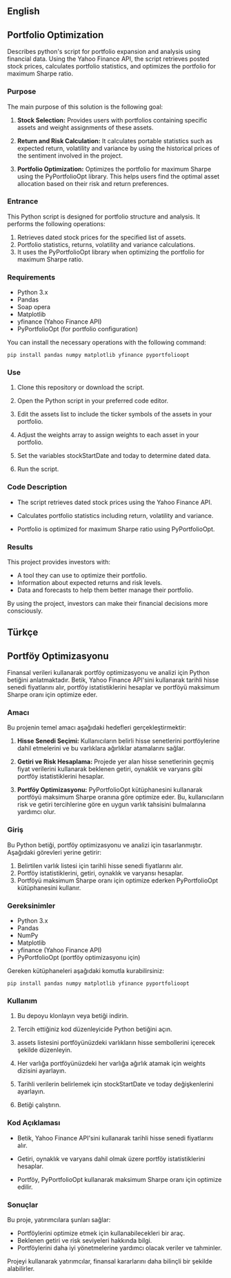## English
## Portfolio Optimization

Describes python's script for portfolio expansion and analysis using financial data. Using the Yahoo Finance API, the script retrieves posted stock prices, calculates portfolio statistics, and optimizes the portfolio for maximum Sharpe ratio.

### Purpose

The main purpose of this solution is the following goal:

1. **Stock Selection:** Provides users with portfolios containing specific assets and weight assignments of these assets.

2. **Return and Risk Calculation:** It calculates portable statistics such as expected return, volatility and variance by using the historical prices of the sentiment involved in the project.

3. **Portfolio Optimization:** Optimizes the portfolio for maximum Sharpe using the PyPortfolioOpt library. This helps users find the optimal asset allocation based on their risk and return preferences.


### Entrance

This Python script is designed for portfolio structure and analysis. It performs the following operations:

1. Retrieves dated stock prices for the specified list of assets.
2. Portfolio statistics, returns, volatility and variance calculations.
3. It uses the PyPortfolioOpt library when optimizing the portfolio for maximum Sharpe ratio.

### Requirements

- Python 3.x
- Pandas
- Soap opera
- Matplotlib
- yfinance (Yahoo Finance API)
- PyPortfolioOpt (for portfolio configuration)

You can install the necessary operations with the following command:

    pip install pandas numpy matplotlib yfinance pyportfolioopt

### Use
1. Clone this repository or download the script.

2. Open the Python script in your preferred code editor.

3. Edit the assets list to include the ticker symbols of the assets in your portfolio.

4. Adjust the weights array to assign weights to each asset in your portfolio.

5. Set the variables stockStartDate and today to determine dated data.

6. Run the script.

### Code Description

- The script retrieves dated stock prices using the Yahoo Finance API.

- Calculates portfolio statistics including return, volatility and variance.

- Portfolio is optimized for maximum Sharpe ratio using PyPortfolioOpt.

### Results

This project provides investors with:

- A tool they can use to optimize their portfolio.
- Information about expected returns and risk levels.
- Data and forecasts to help them better manage their portfolio.

By using the project, investors can make their financial decisions more consciously.



## Türkçe
## Portföy Optimizasyonu 

Finansal verileri kullanarak portföy optimizasyonu ve analizi için Python betiğini anlatmaktadır. Betik, Yahoo Finance API'sini kullanarak tarihli hisse senedi fiyatlarını alır, portföy istatistiklerini hesaplar ve portföyü maksimum Sharpe oranı için optimize eder.

### Amacı

Bu projenin temel amacı aşağıdaki hedefleri gerçekleştirmektir:

1. **Hisse Senedi Seçimi:** Kullanıcıların belirli hisse senetlerini portföylerine dahil etmelerini ve bu varlıklara ağırlıklar atamalarını sağlar.

2. **Getiri ve Risk Hesaplama:** Projede yer alan hisse senetlerinin geçmiş fiyat verilerini kullanarak beklenen getiri, oynaklık ve varyans gibi portföy istatistiklerini hesaplar.

3. **Portföy Optimizasyonu:** PyPortfolioOpt kütüphanesini kullanarak portföyü maksimum Sharpe oranına göre optimize eder. Bu, kullanıcıların risk ve getiri tercihlerine göre en uygun varlık tahsisini bulmalarına yardımcı olur.



### Giriş

Bu Python betiği, portföy optimizasyonu ve analizi için tasarlanmıştır. Aşağıdaki görevleri yerine getirir:

1. Belirtilen varlık listesi için tarihli hisse senedi fiyatlarını alır.
2. Portföy istatistiklerini, getiri, oynaklık ve varyansı hesaplar.
3. Portföyü maksimum Sharpe oranı için optimize ederken PyPortfolioOpt kütüphanesini kullanır.

### Gereksinimler

- Python 3.x
- Pandas
- NumPy
- Matplotlib
- yfinance (Yahoo Finance API)
- PyPortfolioOpt (portföy optimizasyonu için)

Gereken kütüphaneleri aşağıdaki komutla kurabilirsiniz:

	pip install pandas numpy matplotlib yfinance pyportfolioopt

### Kullanım
1. Bu depoyu klonlayın veya betiği indirin.

2. Tercih ettiğiniz kod düzenleyicide Python betiğini açın.

3. assets listesini portföyünüzdeki varlıkların hisse sembollerini içerecek şekilde düzenleyin.

4. Her varlığa portföyünüzdeki her varlığa ağırlık atamak için weights dizisini ayarlayın.

5. Tarihli verilerin belirlemek için stockStartDate ve today değişkenlerini ayarlayın.

6. Betiği çalıştırın.

### Kod Açıklaması

- Betik, Yahoo Finance API'sini kullanarak tarihli hisse senedi fiyatlarını alır.

- Getiri, oynaklık ve varyans dahil olmak üzere portföy istatistiklerini hesaplar.

- Portföy, PyPortfolioOpt kullanarak maksimum Sharpe oranı için optimize edilir.

### Sonuçlar

Bu proje, yatırımcılara şunları sağlar:

- Portföylerini optimize etmek için kullanabilecekleri bir araç.
- Beklenen getiri ve risk seviyeleri hakkında bilgi.
- Portföylerini daha iyi yönetmelerine yardımcı olacak veriler ve tahminler.

Projeyi kullanarak yatırımcılar, finansal kararlarını daha bilinçli bir şekilde alabilirler.


